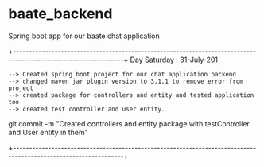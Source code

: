 # baate_backend
Spring boot app for our baate chat application


+----------------------------------------------------------------------------------------------------------------+
Day Saturday : 31-July-201

	--> Created spring boot project for our chat application backend
	--> changed maven jar plugin version to 3.1.1 to remove error from project
	--> created package for controllers and entity and tested application too
	--> created test controller and user entity.

git commit -m "Created controllers and entity package with testController and User entity in them"

+----------------------------------------------------------------------------------------------------------------+